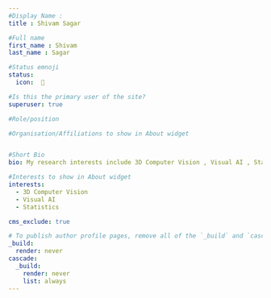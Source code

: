 ```yaml
---
#Display Name :
title : Shivam Sagar

#Full name
first_name : Shivam 
last_name : Sagar

#Status emnoji
status:
  icon:  🦑

#Is this the primary user of the site?
superuser: true

#Role/position

#Organisation/Affiliations to show in About widget


#Short Bio
bio: My research interests include 3D Computer Vision , Visual AI , Statistics.

#Interests to show in About widget
interests:
  - 3D Computer Vision 
  - Visual AI 
  - Statistics

cms_exclude: true

# To publish author profile pages, remove all of the `_build` and `cascade` settings below.
_build:
  render: never
cascade:
  _build:
    render: never
    list: always
---
```

